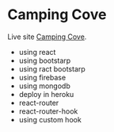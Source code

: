 # Camping Cove

Live site [Camping Cove](https://camping-cove.web.app/).

- using react
- using bootstarp
- using ract bootstarp
- using firebase
- using mongodb
- deploy in heroku
- react-router
- react-router-hook
- using custom hook
